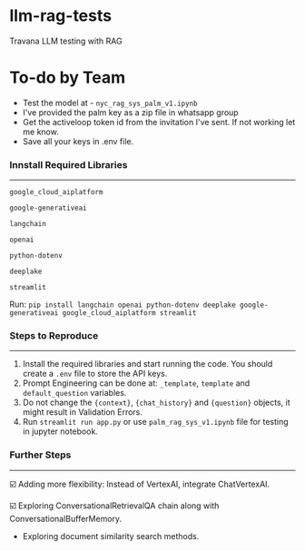 # llm-rag-tests
Travana LLM testing with RAG

# To-do by Team
- Test the model at - `nyc_rag_sys_palm_v1.ipynb`
- I've provided the palm key as a zip file in whatsapp group
- Get the activeloop token id from the invitation I've sent. If not working let me know.
- Save all your keys in .env file.

### Innstall Required Libraries
----
```
google_cloud_aiplatform

google-generativeai

langchain

openai

python-dotenv

deeplake

streamlit
```
Run: ```pip install langchain openai python-dotenv deeplake google-generativeai google_cloud_aiplatform streamlit```

### Steps to Reproduce
----
1. Install the required libraries and start running the code. You should create a `.env` file to store the API keys.
2. Prompt Engineering can be done at: `_template`, `template` and `default_question` variables.
3. Do not change the `{context}`, `{chat_history}` and `{question}` objects, it might result in Validation Errors.
4. Run `streamlit run app.py`  or use `palm_rag_sys_v1.ipynb` file for testing in jupyter notebook.

### Further Steps
----
☑️ Adding more flexibility: Instead of VertexAI, integrate ChatVertexAI.

☑️ Exploring ConversationalRetrievalQA chain along with ConversationalBufferMemory.

- Exploring document similarity search methods.
